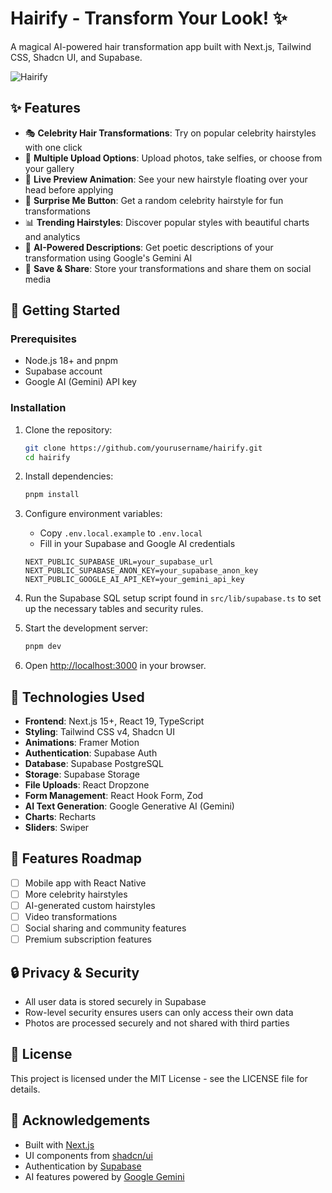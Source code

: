 # Hairify - Transform Your Look! ✨

A magical AI-powered hair transformation app built with Next.js, Tailwind CSS, Shadcn UI, and Supabase.

![Hairify](https://example.com/hairify-preview.jpg)

## ✨ Features

- 🎭 **Celebrity Hair Transformations**: Try on popular celebrity hairstyles with one click
- 📸 **Multiple Upload Options**: Upload photos, take selfies, or choose from your gallery
- 🔮 **Live Preview Animation**: See your new hairstyle floating over your head before applying
- 🎲 **Surprise Me Button**: Get a random celebrity hairstyle for fun transformations
- 📊 **Trending Hairstyles**: Discover popular styles with beautiful charts and analytics
- 🌟 **AI-Powered Descriptions**: Get poetic descriptions of your transformation using Google's Gemini AI
- 💾 **Save & Share**: Store your transformations and share them on social media

## 🚀 Getting Started

### Prerequisites

- Node.js 18+ and pnpm
- Supabase account
- Google AI (Gemini) API key

### Installation

1. Clone the repository:

   ```bash
   git clone https://github.com/yourusername/hairify.git
   cd hairify
   ```

2. Install dependencies:

   ```bash
   pnpm install
   ```

3. Configure environment variables:

   - Copy `.env.local.example` to `.env.local`
   - Fill in your Supabase and Google AI credentials

   ```
   NEXT_PUBLIC_SUPABASE_URL=your_supabase_url
   NEXT_PUBLIC_SUPABASE_ANON_KEY=your_supabase_anon_key
   NEXT_PUBLIC_GOOGLE_AI_API_KEY=your_gemini_api_key
   ```

4. Run the Supabase SQL setup script found in `src/lib/supabase.ts` to set up the necessary tables and security rules.

5. Start the development server:

   ```bash
   pnpm dev
   ```

6. Open [http://localhost:3000](http://localhost:3000) in your browser.

## 💅 Technologies Used

- **Frontend**: Next.js 15+, React 19, TypeScript
- **Styling**: Tailwind CSS v4, Shadcn UI
- **Animations**: Framer Motion
- **Authentication**: Supabase Auth
- **Database**: Supabase PostgreSQL
- **Storage**: Supabase Storage
- **File Uploads**: React Dropzone
- **Form Management**: React Hook Form, Zod
- **AI Text Generation**: Google Generative AI (Gemini)
- **Charts**: Recharts
- **Sliders**: Swiper

## 📱 Features Roadmap

- [ ] Mobile app with React Native
- [ ] More celebrity hairstyles
- [ ] AI-generated custom hairstyles
- [ ] Video transformations
- [ ] Social sharing and community features
- [ ] Premium subscription features

## 🔒 Privacy & Security

- All user data is stored securely in Supabase
- Row-level security ensures users can only access their own data
- Photos are processed securely and not shared with third parties

## 📄 License

This project is licensed under the MIT License - see the LICENSE file for details.

## 🙏 Acknowledgements

- Built with [Next.js](https://nextjs.org/)
- UI components from [shadcn/ui](https://ui.shadcn.com/)
- Authentication by [Supabase](https://supabase.io/)
- AI features powered by [Google Gemini](https://ai.google.dev/)
